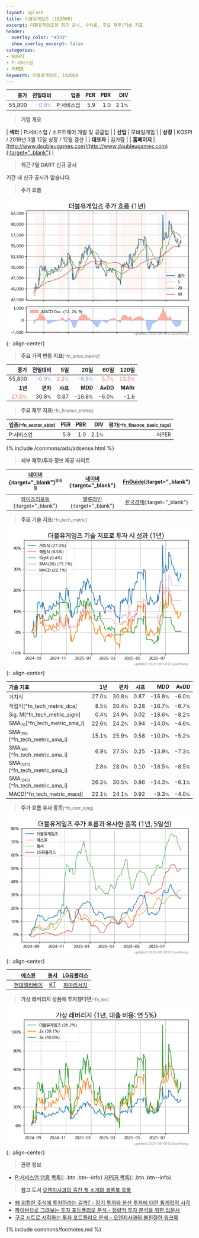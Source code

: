 ```yaml
---
layout: splash
title: 더블유게임즈 (192080)
excerpt: 더블유게임즈의 최근 공시, 수익률, 주요 재무/기술 지표
header:
  overlay_color: "#333"
  show_overlay_excerpt: false
categories:
- KOSPI
- P:서비스업
- 저PER
keywords: 더블유게임즈, 192080
---
```


| **종가** | **전일대비** | **업종** | **PER** | **PBR** | **DIV** |
| -------: | -----------: | -------: | ------: | ------: | ------: |
| 55,800 | <span style="color: cornflowerblue">-0.9<small>%</small></span> | P:서비스업 | 5.9 | 1.0 | 2.1<small>%</small> |

<!-- more -->


> **기업 개요**<a id="company"></a>

| <span style="white-space:nowrap;">**섹터**</span> | P:서비스업 / 소프트웨어 개발 및 공급업 |
| <span style="white-space:nowrap;">**산업**</span> | 모바일게임 |
| <span style="white-space:nowrap;">**상장**</span> | KOSPI / 2019년 3월 12일 상장 / 12월 결산 |
| <span style="white-space:nowrap;">**대표자**</span> | 김가람 |
| <span style="white-space:nowrap;">**홈페이지**</span> | [http://www.doubleugames.com](http://www.doubleugames.com){:target="_blank"} |


> **최근 7일 DART 신규 공시**<a id="dart"></a>

기간 내 신규 공시가 없습니다.


> **주가 흐름**<a id="price"></a>

![192080](/stock/images/192080.png){: .align-center}


> **주요 가격 변동 지표**<small>[^fn_price_metric]</small>

| **종가** | **전일대비** | **5일** | **20일** | **60일** | **120일** |
| -------: | -----------: | ------: | -------: | -------: | --------: |
| 55,800 | <span style="color: cornflowerblue">-0.9<small>%</small></span> | <span style="color: tomato">2.2<small>%</small></span> | <span style="color: cornflowerblue">-6.8<small>%</small></span> | <span style="color: tomato">5.7<small>%</small></span> | <span style="color: tomato">13.5<small>%</small></span> |
| **1년** | **편차** | **샤프** | **MDD** | **AvDD** | **MARr** |
| <span style="color: tomato">27.0<small>%</small></span> | 30.8<small>%</small> | 0.87 | -16.8<small>%</small> | -6.0<small>%</small> | -1.6 |


> **주요 재무 지표**<small>[^fn_finance_metric]</small>

| **업종**<small>[^fn_sector_abbr]</small> | **PER** | **PBR** | **DIV** | **평가**<small>[^fn_finance_basic_tags]</small> |
| :--------------------------------------- | ------: | ------: | ------: | ----------------------------------------------: |
| P:서비스업 | 5.9 | 1.0 | 2.1<small>%</small> | 저PER |



{% include /commons/ads/adsense.html %}

> **세부 재무/투자 정보 제공 사이트**

| [네이버](https://m.stock.naver.com/domestic/stock/192080/finance/summary){:target="_blank"}<sup><small>모바일</small></sup> | [네이버](https://finance.naver.com/item/coinfo.naver?code=192080){:target="_blank"} | [FnGuide](https://comp.fnguide.com/SVO2/ASP/SVD_Invest.asp?gicode=A192080&MenuYn=Y){:target="_blank"} |
| :---: | :---: | :---: |
| [와이즈리포트](https://comp.wisereport.co.kr/company/c1040001.aspx?cmp_cd=192080){:target="_blank"} | [밸류라인](https://www.valueline.co.kr/finance/summary/192080){:target="_blank"} | [한국경제](https://markets.hankyung.com/stock/192080/financial-summary){:target="_blank"} |


> **주요 기술 지표**<small>[^fn_tech_metric]</small>


![192080](/stock/images/192080_tech.png){: .align-center}

| **기술 지표** | **1년** | **편차** | **샤프** | **MDD** | **AvDD** |
| :------------ | ------: | -----------: | -------: | ------: | -------: |
| 거치식 | 27.0<small>%</small> | 30.8<small>%</small> | 0.87 | -16.8<small>%</small> | -6.0<small>%</small> |
| 적립식[^fn_tech_metric_dca] | 8.5<small>%</small> | 30.4<small>%</small> | 0.28 | -16.7<small>%</small> | -6.7<small>%</small> |
| Sig. M[^fn_tech_metric_sigm] | 0.4<small>%</small> | 24.9<small>%</small> | 0.02 | -18.6<small>%</small> | -8.2<small>%</small> |
| SMA<small><sub>(5)</sub></small>[^fn_tech_metric_sma_i] | 22.6<small>%</small> | 24.2<small>%</small> | 0.94 | -14.0<small>%</small> | -4.6<small>%</small> |
| SMA<small><sub>(20)</sub></small>[^fn_tech_metric_sma_i] | 15.1<small>%</small> | 25.9<small>%</small> | 0.58 | -10.0<small>%</small> | -5.2<small>%</small> |
| SMA<small><sub>(60)</sub></small>[^fn_tech_metric_sma_i] | 6.9<small>%</small> | 27.5<small>%</small> | 0.25 | -13.9<small>%</small> | -7.3<small>%</small> |
| SMA<small><sub>(120)</sub></small>[^fn_tech_metric_sma_i] | 2.8<small>%</small> | 28.0<small>%</small> | 0.10 | -18.5<small>%</small> | -8.5<small>%</small> |
| SMA<small><sub>(240)</sub></small>[^fn_tech_metric_sma_i] | 26.2<small>%</small> | 30.5<small>%</small> | 0.86 | -14.3<small>%</small> | -6.1<small>%</small> |
| MACD[^fn_tech_metric_macd] | 22.1<small>%</small> | 24.1<small>%</small> | 0.92 | -9.3<small>%</small> | -4.0<small>%</small> |


> **주가 흐름 유사 종목**<a id="corr"></a><small>[^fn_corr_long]</small>

![192080](/stock/images/192080_corr.png){: .align-center}

|       | [에스원](/012750/) | [동서](/026960/) | [LG유플러스](/032640/) |
| :---: | :------------------------------------: | :------------------------------------: | :------------------------------------: |
|       | [현대엘리베이](/017800/) | [KT](/030200/) | [파마리서치](/214450/) |


> **가상 레버리지 상품에 투자했다면**<a id="2x"></a><small>[^fn_lev]</small>

![192080](/stock/images/192080_2x.png){: .align-center}


> **관련 정보**

- [P:서비스업 업종 목록](/stats/sector/kospi_업종_서비스업_종목/){: .btn .btn--info} [저PER 목록](/fn/fn_low_per/){: .btn .btn--info}

> **참고 도서** [오렌지사과의 출간 책 소개와 샘플북 목록](https://kongdori.tistory.com/691)

- [왜 위험한 주식에 투자하라는 걸까? - 장기 투자와 분산 투자에 대한 통계학적 시각](https://kongdori.tistory.com/421)
- [파이썬으로 그려보는 투자 포트폴리오 분석  - 정량적 투자 분석을 위한 입문서](https://kongdori.tistory.com/643)
- [구글 시트로 시작하는 투자 포트폴리오 분석 - 오렌지사과의 불친절한 워크북](https://kongdori.tistory.com/449)


{% include commons/footnotes.md %}
